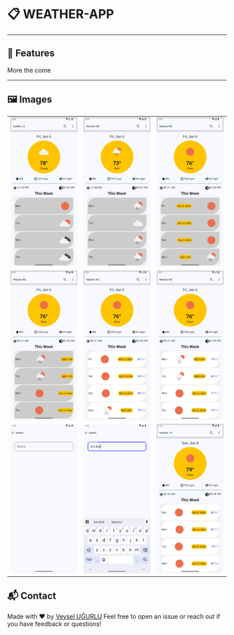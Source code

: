 # 📋 WEATHER-APP


---

## 🚀 Features
More the come

---

## 🖼 Images

<table>
  <tr>
    <td><img src="screenshots/1.png" width="250" /></td>
    <td><img src="screenshots/2.png" width="250" /></td>
    <td><img src="screenshots/3.png" width="250" /></td>
  </tr>
  <tr>
    <td><img src="screenshots/4.png" width="250" /></td>
    <td><img src="screenshots/5.png" width="250" /></td>
    <td><img src="screenshots/6.png" width="250" /></td>
  </tr>
    <tr>
    <td><img src="screenshots/7.png" width="250" /></td>
    <td><img src="screenshots/8.png" width="250" /></td>
    <td><img src="screenshots/9.png" width="250" /></td>
  </tr>
</table>

## 📬 Contact

Made with ❤ by [Veysel UĞURLU](https://github.com/Veyselugurlu)
Feel free to open an issue or reach out if you have feedback or questions!
